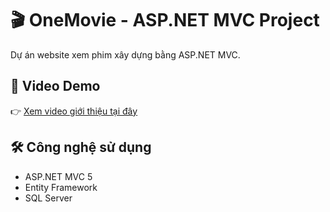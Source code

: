 # 🎬 OneMovie - ASP.NET MVC Project

Dự án website xem phim xây dựng bằng ASP.NET MVC.

## 🎥 Video Demo

👉 [Xem video giới thiệu tại đây](https://youtu.be/-i_N9foomH4)

## 🛠️ Công nghệ sử dụng
- ASP.NET MVC 5
- Entity Framework
- SQL Server
